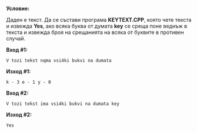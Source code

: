 **Условие:**

Даден е текст. Да се състави програма **KEYTEXT.CPP**, която чете текста и извежда **Yes**, ако всяка буква от думата **key** се среща поне веднъж в текста и извежда броя на срещанията на всяка от буквите в противен случай.

**Вход #1:**

	V tozi tekst nqma vsi4ki bukvi na dumata

**Изход #1:**

	k - 3 e - 1 y - 0

**Вход #2:**

	V tozi tekst ima vsi4ki bukvi na dumata key

**Изход #2:**

	Yes